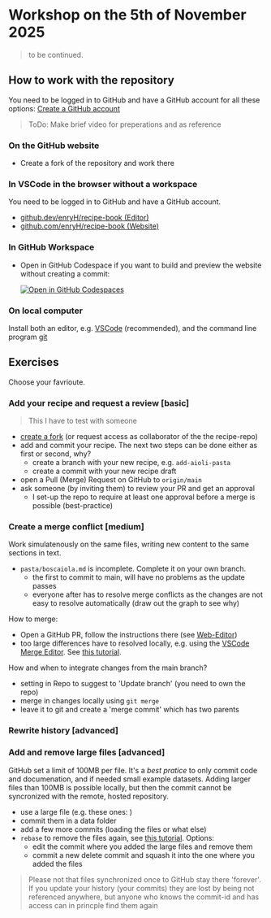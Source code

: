 # Workshop on the 5th of November 2025

> to be continued.

## How to work with the repository

You need to be logged in to GitHub and have a GitHub account for all these options:
[Create a GitHub account](https://github.com/join)

> ToDo: Make brief video for preperations and as reference

### On the GitHub website

- Create a fork of the repository and work there

### In VSCode in the browser without a workspace

You need to be logged in to GitHub and have a GitHub account.

- [github.dev/enryH/recipe-book (Editor)](https://github.dev/enryH/recipe-book)
- [github.com/enryH/recipe-book (Website)](https://github.com/enryH/recipe-book)

### In GitHub Workspace

- Open in GitHub Codespace if you want to build and preview the website without
  creating a commit:

  [![Open in GitHub Codespaces](https://github.com/codespaces/badge.svg)](https://github.com/codespaces/new?hide_repo_select=true&ref=main&repo=1053356553&skip_quickstart=true)

### On local computer

Install both an editor, e.g. [VSCode](https://code.visualstudio.com/download) (recommended),
and the command line program [git](https://git-scm.com/install/)

## Exercises

Choose your favrioute.

### Add your recipe and request a review [basic]

> This I have to test with someone

- [create a fork](https://github.com/enryH/recipe-book/fork)
  (or request access as collaborator of the the recipe-repo)
- add and commit your recipe. The next two steps can be done either as first or
  second, why?
  - create a branch with your new recipe, e.g. `add-aioli-pasta`
  - create a commit with your new recipe draft
- open a Pull (Merge) Request on GitHub to `origin/main`
- ask someone (by inviting them) to review your PR and get an approval
  - I set-up the repo to require at least one approval before a merge is possible
    (best-practice)

### Create a merge conflict [medium]

Work simulatenously on the same files, writing new content to the same sections in text.

- `pasta/boscaiola.md` is incomplete. Complete it on your own branch.
  - the first to commit to main, will have no problems as the update passes
  - everyone after has to resolve merge conflicts as the changes are not easy to resolve
    automatically (draw out the graph to see why)

How to merge:

- Open a GitHub PR, follow the instructions there
  (see [Web-Editor](https://docs.github.com/en/pull-requests/collaborating-with-pull-requests/addressing-merge-conflicts/resolving-a-merge-conflict-on-github))
- too large differences have to resolved locally, e.g. using the
  [VSCode Merge Editor](https://code.visualstudio.com/docs/sourcecontrol/overview). See
  [this tutorial](https://www.youtube.com/watch?v=HosPml1qkrg).

How and when to integrate changes from the main branch?

- setting in Repo to suggest to 'Update branch' (you need to own the repo)
- merge in changes locally using `git merge`
- leave it to git and create a 'merge commit' which has two parents

### Rewrite history [advanced]

### Add and remove large files [advanced]

GitHub set a limit of 100MB per file. It's a _best pratice_ to only commit code and
documenation, and if needed small example datasets. Adding larger files than 100MB is
possible locally, but then the commit cannot be syncronized with the remote, hosted
repository.

- use a large file (e.g. these ones: )
- commit them in a data folder
- add a few more commits (loading the files or what else)
- `rebase` to remove the files again, see
  [this tutorial](https://www.atlassian.com/git/tutorials/rewriting-history/git-rebase).
  Options:
  - edit the commit where you added the large files and remove them
  - commit a new delete commit and squash it into the one where you added the files

> Please not that files synchronized once to GitHub stay there 'forever'. If you update
> your history (your commits) they are lost by being not referenced anywhere, but anyone
> who knows the commit-id and has access can in princple find them again
